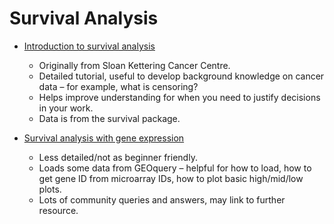# Survival Analysis

* [Introduction to survival analysis](https://www.emilyzabor.com/tutorials/survival_analysis_in_r_tutorial.html#part_1:_introduction_to_survival_analysis)

  * Originally from Sloan Kettering Cancer Centre.
  * Detailed tutorial, useful to develop background knowledge on cancer data – for example, what is censoring?
  * Helps improve understanding for when you need to justify decisions in your work.
  * Data is from the survival package.

* [Survival analysis with gene expression](https://www.biostars.org/p/344233/)

  * Less detailed/not as beginner friendly.
  * Loads some data from GEOquery – helpful for how to load, how to get gene ID from microarray IDs, how to plot basic high/mid/low plots.
  * Lots of community queries and answers, may link to further resource.
